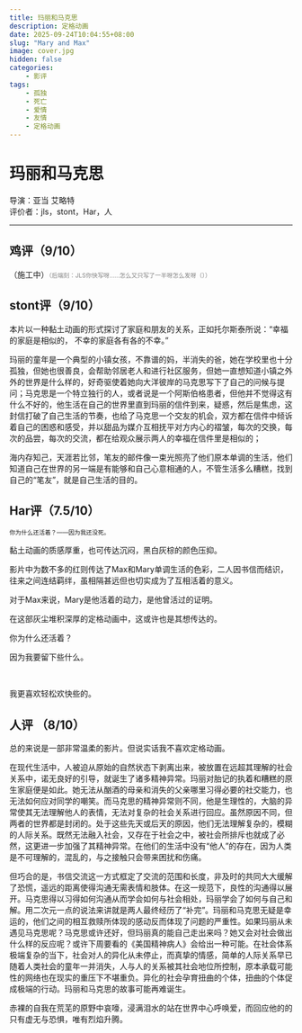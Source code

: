 ```yaml
---
title: 玛丽和马克思
description: 定格动画
date: 2025-09-24T10:04:55+08:00
slug: "Mary and Max"
image: cover.jpg
hidden: false
categories:
    - 影评
tags:
    - 孤独
    - 死亡
    - 爱情
    - 友情
    - 定格动画
---
```


# 玛丽和马克思
导演：亚当 艾略特  
评价者：jls，stont，Har，人  

***

## 鸡评（9/10）

（施工中）<span style="font-size:0.75em !important; color:gray !important;">（后端刻：JLS你快写呀……怎么又只写了一半呀怎么发呀（））</span>   

## stont评（9/10）


本片以一种黏土动画的形式探讨了家庭和朋友的关系，正如托尔斯泰所说：“幸福的家庭是相似的， 不幸的家庭各有各的不幸。” 

玛丽的童年是一个典型的小镇女孩，不靠谱的妈，半消失的爸，她在学校里也十分孤独，但她也很善良，会帮助邻居老人和进行社区服务，但她一直想知道小镇之外外的世界是什么样的，好奇驱使着她向大洋彼岸的马克思写下了自己的问候与提问；马克思是一个特立独行的人，或者说是一个阿斯伯格患者，但他并不觉得这有什么不好的，他生活在自己的世界里直到玛丽的信件到来，疑惑，然后是焦虑，这封信打破了自己生活的节奏，也给了马克思一个交友的机会，双方都在信件中倾诉着自己的困惑和感受，并以甜品为媒介互相抚平对方内心的褶皱，每次的交换，每次的品尝，每次的交流，都在给观众展示两人的幸福在信件里是相似的；

海内存知己，天涯若比邻，笔友的邮件像一束光照亮了他们原本单调的生活，他们知道自己在世界的另一端是有能够和自己心意相通的人，不管生活多么糟糕，找到自己的“笔友”，就是自己生活的目的。

## Har评（7.5/10）

<span style="font-size:0.75em !important;">你为什么还活着？——因为我还没死。</span>  

黏土动画的质感厚重，也可传达沉闷，黑白灰棕的颜色压抑。

影片中为数不多的红则传达了Max和Mary单调生活的色彩，二人因书信而结识，往来之间连结羁绊，虽相隔甚远但也切实成为了互相活着的意义。

对于Max来说，Mary是他活着的动力，是他曾活过的证明。

在这部灰尘堆积深厚的定格动画中，这或许也是其想传达的。

你为什么还活着？

因为我要留下些什么。

<br />

我更喜欢轻松欢快些的。


## 人评 （8/10）

总的来说是一部非常温柔的影片。但说实话我不喜欢定格动画。

在现代生活中，人被迫从原始的自然状态下剥离出来，被放置在远超其理解的社会关系中，诺无良好的引导，就诞生了诸多精神异常。玛丽对胎记的执着和糟糕的原生家庭便是如此。她无法从酗酒的母亲和消失的父亲哪里习得必要的社交能力，也无法如何应对同学的嘲笑。而马克思的精神异常则不同，他是生理性的，大脑的异常使其无法理解他人的表情，无法对复杂的社会关系进行回应。虽然原因不同，但两者的世界都是封闭的。处于这些先天或后天的原因，他们无法理解复杂的，模糊的人际关系。既然无法融入社会，又存在于社会之中，被社会所排斥也就成了必然，这更进一步加强了其精神异常。在他们的生活中没有“他人”的存在，因为人类是不可理解的，混乱的，与之接触只会带来困扰和伤痛。

但巧合的是，书信交流这一方式框定了交流的范围和长度，非及时的共同大大缓解了恐慌，遥远的距离使得沟通无需表情和肢体。在这一规范下，良性的沟通得以展开。马克思得以习得如何沟通从而学会如何与社会相处，玛丽学会了如何与自己和解。用二次元一点的说法来讲就是两人最终经历了“补完”。玛丽和马克思无疑是幸运的，他们之间的相互救赎所体现的感动反而体现了问题的严重性。如果玛丽从未遇见马克思呢？马克思或许还好，但玛丽真的能自己走出来吗？她又会对社会做出什么样的反应呢？或许下周要看的《美国精神病人》会给出一种可能。在社会体系极端复杂的当下，社会对人的异化从未停止，而真挚的情感，简单的人际关系早已随着人类社会的童年一并消失，人与人的关系被其社会地位所控制，原本承载可能性的网络也在现实的重压下不堪重负。异化的社会孕育扭曲的个体，扭曲的个体促成极端的行动。玛丽和马克思的故事可能再难诞生。

赤裸的自我在荒芜的原野中哀嚎，浸满泪水的站在世界中心呼唤爱，而回应他的的只有虚无与恐惧，唯有烈焰升腾。
